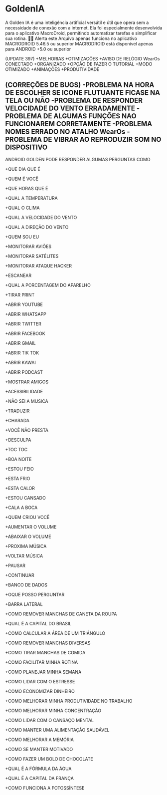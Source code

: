 # GoldenIA
A Golden IA é uma inteligência artificial versátil e útil que opera sem a necessidade de conexão com a internet. Ela foi especialmente desenvolvida para o aplicativo MacroDroid, permitindo automatizar tarefas e simplificar sua rotina. 🤖📱
Alerta este Arquivo apenas funciona no aplicativo MACRODROID 5.46.5 ou superior
MACRODROID está disponível apenas para ANDROID +5.0 ou superior

(UPDATE 397)
+MELHORIAS 
+OTIMIZAÇÕES
+AVISO DE RELÓGIO WearOs CONECTADO
+ORGANIZADO
+OPÇÃO DE FAZER O TUTORIAL
+MODO OTIMIZADO
+ANIMAÇÕES
+PRODUTIVIDADE

(CORREÇÕES DE BUGS)
-PROBLEMA NA HORA DE ESCOLHER SE ICONE FLUTUANTE FICASE NA TELA OU NÃO
-PROBLEMA DE RESPONDER VELOCIDADE DO VENTO ERRADAMENTE 
-PROBLEMA DE ALGUMAS FUNÇÕES NAO FUNCIONAREM CORRETAMENTE 
-PROBLEMA NOMES ERRADO NO ATALHO WearOs
-PROBLEMA DE VIBRAR AO REPRODUZIR SOM NO DISPOSITIVO
-


ANDROID GOLDEN PODE RESPONDER ALGUMAS PERGUNTAS COMO

+QUE DIA QUE É 

+QUEM É VOCÊ 

+QUE HORAS QUE É

+QUAL A TEMPERATURA 

+QUAL O CLIMA

+QUAL A VELOCIDADE DO VENTO 

+QUAL A DIREÇÃO DO VENTO

+QUEM SOU EU

+MONITORAR AVIÕES 

+MONITORAR SATÉLITES 

+MONITORAR ATAQUE HACKER

+ESCANEAR

+QUAL A PORCENTAGEM DO APARELHO

+TIRAR PRINT

+ABRIR YOUTUBE 

+ABRIR WHATSAPP 

+ABRIR TWITTER 

+ABRIR FACEBOOK

+ABRIR GMAIL

+ABRIR TIK TOK

+ABRIR KAWAI

+ABRIR PODCAST

+MOSTRAR AMIGOS

+ACESSIBILIDADE 

+NÃO SEI A MUSICA 

+TRADUZIR

+CHARADA

+VOCÊ NÃO PRESTA

+DESCULPA

+TOC TOC

+BOA NOITE

+ESTOU FEIO

+ESTA FRIO

+ESTA CALOR

+ESTOU CANSADO

+CALA A BOCA

+QUEM CRIOU VOCÊ 

+AUMENTAR O VOLUME

+ABAIXAR O VOLUME

+PROXIMA MÚSICA 

+VOLTAR MÚSICA 

+PAUSAR

+CONTINUAR

+BANCO DE DADOS

+OQUE POSSO PERGUNTAR

+BARRA LATERAL

+COMO REMOVER MANCHAS DE CANETA DA ROUPA

+QUAL É A CAPITAL DO BRASIL

+COMO CALCULAR A ÁREA DE UM TRIÂNGULO

+COMO REMOVER MANCHAS DIVERSAS

+COMO TIRAR MANCHAS DE COMIDA

+COMO FACILITAR MINHA ROTINA

+COMO PLANEJAR MINHA SEMANA

+COMO LIDAR COM O ESTRESSE

+COMO ECONOMIZAR DINHEIRO

+COMO MELHORAR MINHA PRODUTIVIDADE NO TRABALHO

+COMO MELHORAR MINHA CONCENTRAÇÃO

+COMO LIDAR COM O CANSAÇO MENTAL

+COMO MANTER UMA ALIMENTAÇÃO SAUDÁVEL

+COMO MELHORAR A MEMÓRIA

+COMO SE MANTER MOTIVADO

+COMO FAZER UM BOLO DE CHOCOLATE

+QUAL É A FÓRMULA DA ÁGUA

+QUAL É A CAPITAL DA FRANÇA

+COMO FUNCIONA A FOTOSSÍNTESE
